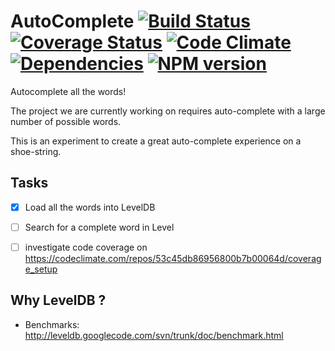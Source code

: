 AutoComplete [![Build Status](https://travis-ci.org/nelsonic/ac.png?branch=master)](https://travis-ci.org/nelsonic/ac) [![Coverage Status](https://coveralls.io/repos/nelsonic/ac/badge.png)](https://coveralls.io/r/nelsonic/ac) [![Code Climate](https://codeclimate.com/github/nelsonic/ac.png)](https://codeclimate.com/github/nelsonic/ac) [![Dependencies](https://david-dm.org/nelsonic/ac.png?theme=shields.io)](https://david-dm.org/nelsonic/ac) [![NPM version](https://badge.fury.io/js/ac.png)](https://npmjs.org/package/ac)
============

Autocomplete all the words!

The project we are currently working on requires auto-complete
with a large number of possible words.

This is an experiment to create a great auto-complete experience
on a shoe-string.

## Tasks

- [x] Load all the words into LevelDB
- [ ] Search for a complete word in Level
- [ ] investigate code coverage on https://codeclimate.com/repos/53c45db86956800b7b00064d/coverage_setup


## Why LevelDB ?

- Benchmarks: http://leveldb.googlecode.com/svn/trunk/doc/benchmark.html
